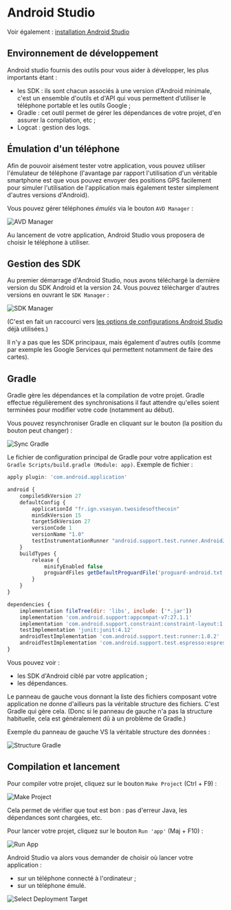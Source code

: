 # Android Studio


Voir également : [installation Android Studio](./installation_android_studio.md)

## Environnement de développement

Android studio fournis des outils pour vous aider à développer, les plus importants étant :
* les SDK : ils sont chacun associés à une version d'Android minimale, c'est un ensemble d'outils et d'API qui vous permettent d’utiliser le téléphone portable et les outils Google ;
* Gradle : cet outil permet de gérer les dépendances de votre projet, d'en assurer la compilation, etc ;
* Logcat : gestion des logs.

## Émulation d'un téléphone

Afin de pouvoir aisément tester votre application, vous pouvez utiliser l'émulateur de téléphone (l'avantage par rapport l'utilisation d'un véritable smartphone est que vous pouvez envoyer des positions GPS facilement pour simuler l'utilisation de l'application mais également tester simplement d'autres versions d'Android).

Vous pouvez gérer téléphones *émulés* via le bouton `AVD Manager` :

![AVD Manager](screens/2_avd_manager.png)

Au lancement de votre application, Android Studio vous proposera de choisir le téléphone à utiliser.

## Gestion des SDK

Au premier démarrage d'Android Studio, nous avons téléchargé la dernière version du SDK Android et la version 24. Vous pouvez télécharger d'autres versions en ouvrant le `SDK Manager` :

![SDK Manager](screens/2_sdk_manager.png)

(C'est en fait un raccourci vers [les options de configurations Android Studio](0_installation_android_studio.md#configuration-avanc%C3%A9e) déjà utilisées.)

Il n'y a pas que les SDK principaux, mais également d'autres outils (comme par exemple les Google Services qui permettent notamment de faire des cartes).

## Gradle

Gradle gère les dépendances et la compilation de votre projet. Gradle effectue régulièrement des synchronisations il faut attendre qu'elles soient terminées pour modifier votre code (notamment au début).

Vous pouvez resynchroniser Gradle en cliquant sur le bouton (la position du bouton peut changer) :

![Sync Gradle](screens/2_sync_gradle.png)

Le fichier de configuration principal de Gradle pour votre application est `Gradle Scripts/build.gradle (Module: app)`. Exemple de fichier :

```js
apply plugin: 'com.android.application'

android {
    compileSdkVersion 27
    defaultConfig {
        applicationId "fr.ign.vsasyan.twosidesofthecoin"
        minSdkVersion 15
        targetSdkVersion 27
        versionCode 1
        versionName "1.0"
        testInstrumentationRunner "android.support.test.runner.AndroidJUnitRunner"
    }
    buildTypes {
        release {
            minifyEnabled false
            proguardFiles getDefaultProguardFile('proguard-android.txt'), 'proguard-rules.pro'
        }
    }
}

dependencies {
    implementation fileTree(dir: 'libs', include: ['*.jar'])
    implementation 'com.android.support:appcompat-v7:27.1.1'
    implementation 'com.android.support.constraint:constraint-layout:1.1.3'
    testImplementation 'junit:junit:4.12'
    androidTestImplementation 'com.android.support.test:runner:1.0.2'
    androidTestImplementation 'com.android.support.test.espresso:espresso-core:3.0.2'
}
```

Vous pouvez voir :
* les SDK d'Android ciblé par votre application ;
* les dépendances.

Le panneau de gauche vous donnant la liste des fichiers composant votre application ne donne d'ailleurs pas la véritable structure des fichiers. C'est Gradle qui gère cela. (Donc si le panneau de gauche n'a pas la structure habituelle, cela est généralement dû à un problème de Gradle.)

Exemple du panneau de gauche VS la véritable structure des données :

![Structure Gradle](screens/2_structure_gradle.png)

## Compilation et lancement

Pour compiler votre projet, cliquez sur le bouton `Make Project` (Ctrl + F9) :

![Make Project](screens/2_make_project.png)

Cela permet de vérifier que tout est bon : pas d'erreur Java, les dépendances sont chargées, etc.

Pour lancer votre projet, cliquez sur le bouton `Run 'app'` (Maj + F10) :

![Run App](screens/2_run_app.png)

Android Studio va alors vous demander de choisir où lancer votre application :
* sur un téléphone connecté à l'ordinateur ;
* sur un téléphone émulé.

![Select Deployment Target](screens/2_run_smartphone.png)
